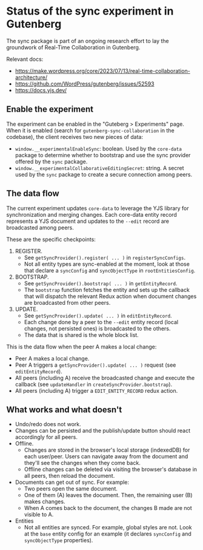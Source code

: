 # Status of the sync experiment in Gutenberg

The sync package is part of an ongoing research effort to lay the groundwork of Real-Time Collaboration in Gutenberg.

Relevant docs:

-   https://make.wordpress.org/core/2023/07/13/real-time-collaboration-architecture/
-   https://github.com/WordPress/gutenberg/issues/52593
-   https://docs.yjs.dev/

## Enable the experiment

The experiment can be enabled in the "Guteberg > Experiments" page. When it is enabled (search for `gutenberg-sync-collaboration` in the codebase), the client receives two new pieces of data:

-   `window.__experimentalEnableSync`: boolean. Used by the `core-data` package to determine whether to bootstrap and use the sync provider offered by the `sync` package.
-   `window.__experimentalCollaborativeEditingSecret`: string. A secret used by the `sync` package to create a secure connection among peers.

## The data flow

The current experiment updates `core-data` to leverage the YJS library for synchronization and merging changes. Each core-data entity record represents a YJS document and updates to the `--edit` record are broadcasted among peers.

These are the specific checkpoints:

1. REGISTER.
    - See `getSyncProvider().register( ... )` in `registerSyncConfigs`.
    - Not all entity types are sync-enabled at the moment, look at those that declare a `syncConfig` and `syncObjectType` in `rootEntitiesConfig`.
2. BOOTSTRAP.
    - See `getSyncProvider().bootstrap( ... )` in `getEntityRecord`.
    - The `bootstrap` function fetches the entity and sets up the callback that will dispatch the relevant Redux action when document changes are broadcasted from other peers.
3. UPDATE.
    - See `getSyncProvider().update( ... )` in `editEntityRecord`.
    - Each change done by a peer to the `--edit` entity record (local changes, not persisted ones) is broadcasted to the others.
    - The data that is shared is the whole block list.

This is the data flow when the peer A makes a local change:

-   Peer A makes a local change.
-   Peer A triggers a `getSyncProvider().update( ... )` request (see `editEntityRecord`).
-   All peers (including A) receive the broadcasted change and execute the callback (see `updateHandler` in `createSyncProvider.bootstrap`).
-   All peers (including A) trigger a `EDIT_ENTITY_RECORD` redux action.

## What works and what doesn't

-   Undo/redo does not work.
-   Changes can be persisted and the publish/update button should react accordingly for all peers.
-   Offline.
    -   Changes are stored in the browser's local storage (indexedDB) for each user/peer. Users can navigate away from the document and they'll see the changes when they come back.
    -   Offline changes can be deleted via visiting the browser's database in all peers, then reload the document.
-   Documents can get out of sync. For example:
    -   Two peers open the same document.
    -   One of them (A) leaves the document. Then, the remaining user (B) makes changes.
    -   When A comes back to the document, the changes B made are not visible to A.
-   Entities
    -   Not all entities are synced. For example, global styles are not. Look at the `base` entity config for an example (it declares `syncConfig` and `syncObjectType` properties).
